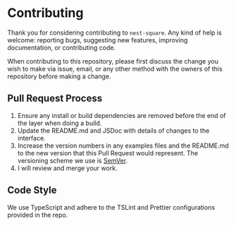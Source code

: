 # Contributing

Thank you for considering contributing to `nest-square`. Any kind of help is welcome:
reporting bugs, suggesting new features, improving documentation, or contributing code.

When contributing to this repository, please first discuss the change you wish to make via issue,
email, or any other method with the owners of this repository before making a change.

## Pull Request Process

1. Ensure any install or build dependencies are removed before the end of the layer when doing a
   build.
2. Update the README.md and JSDoc with details of changes to the interface.
3. Increase the version numbers in any examples files and the README.md to the new version that this
   Pull Request would represent. The versioning scheme we use is [SemVer](http://semver.org/).
4. I will review and merge your work.

## Code Style

We use TypeScript and adhere to the TSLint and Prettier configurations provided in the repo.
